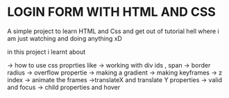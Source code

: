 # LOGIN FORM WITH HTML AND CSS

A simple project to learn HTML and Css and get out of tutorial hell where i am just watching and doing anything xD

in this project i learnt about

-> how to use css proprties like
  -> working with div ids , span
  -> border radius
  -> overflow propertie
  -> making a gradient
  -> making keyframes
  -> z index
  -> animate the frames
  ->translateX and translate Y properties
  -> valid and focus
  -> child properties and hover
  



